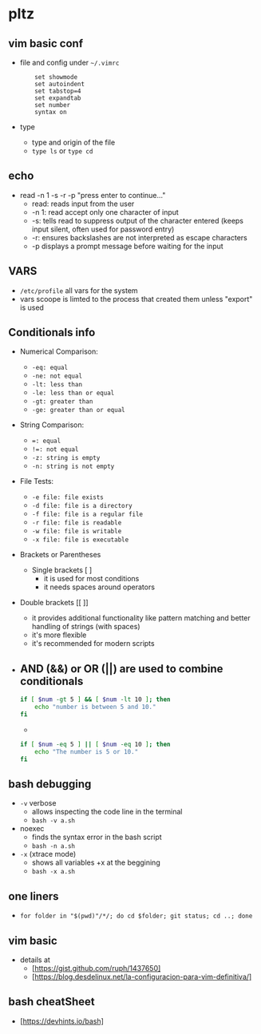 # pltz 

## vim basic conf

- file and config under `~/.vimrc`
    ```
        set showmode
        set autoindent
        set tabstop=4
        set expandtab
        set number
        syntax on
    ```

- type
    - type and origin of the file
    - `type ls` or `type cd`

## echo

- read -n 1 -s -r -p "press enter to continue..."
    - read: reads input from the user
    - -n 1: read accept only one character of input
    - -s: tells read to suppress output of the character entered (keeps input silent, often used for password entry)
    - -r: ensures backslashes are not interpreted as escape characters
    - -p displays a prompt message before waiting for the input

## VARS
- `/etc/profile` all vars for the system
- vars scoope is limted to the process that created them unless "export" is used

## Conditionals info

- Numerical Comparison:
    - `-eq: equal`
    - `-ne: not equal`
    - `-lt: less than`
    - `-le: less than or equal`
    - `-gt: greater than`
    - `-ge: greater than or equal`
- String Comparison:
    - `=: equal`
    - `!=: not equal`
    - `-z: string is empty`
    - `-n: string is not empty`
- File Tests:
    - `-e file: file exists`
    - `-d file: file is a directory`
    - `-f file: file is a regular file`
    - `-r file: file is readable`
    - `-w file: file is writable`
    - `-x file: file is executable`

- Brackets or Parentheses
    - Single brackets [ ]
        - it is used for most conditions
        - it needs spaces around operators
- Double brackets [[ ]]
    - it provides additional functionality like pattern matching and better handling of strings (with spaces)
    - it's more flexible
    - it's recommended for modern scripts

- AND (&&) or OR (||) are used to combine conditionals
    - 
    ```bash
    if [ $num -gt 5 ] && [ $num -lt 10 ]; then
        echo "number is between 5 and 10."
    fi
    ```
    - 
    ```bash
    if [ $num -eq 5 ] || [ $num -eq 10 ]; then
        echo "The number is 5 or 10."
    fi
    ```

## bash debugging
- `-v` verbose 
    - allows inspecting the code line in the terminal
    - `bash -v a.sh`
- noexec 
    - finds the syntax error in the bash script
    - `bash -n a.sh`
- `-x` (xtrace mode)
    - shows all variables +x at the beggining
    - `bash -x a.sh`

## one liners
- `for folder in "$(pwd)"/*/; do cd $folder; git status; cd ..; done`

## vim basic
- details at
    - [https://gist.github.com/ruph/1437650]
    - [https://blog.desdelinux.net/la-configuracion-para-vim-definitiva/]


## bash cheatSheet
- [https://devhints.io/bash]
